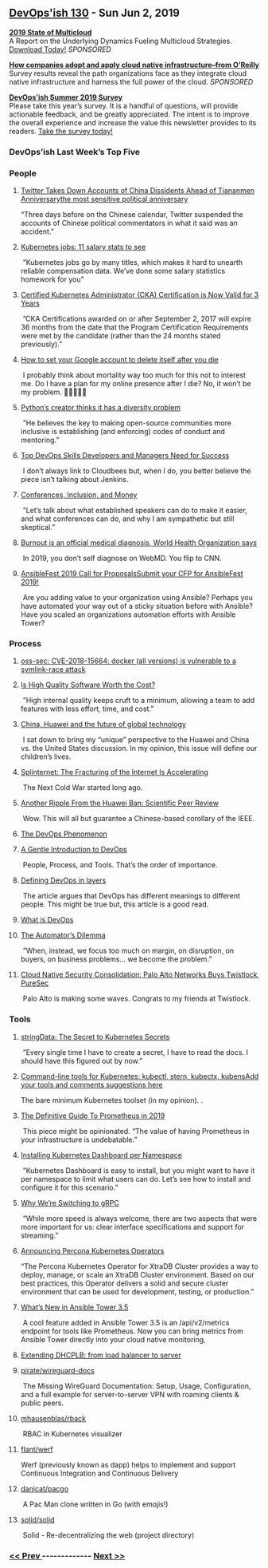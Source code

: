 ## [DevOps'ish 130](https://devopsish.com/130) - Sun Jun 2, 2019

<a href="https://turbonomic.com/state-of-multicloud/?utm_campaign=7012o000001oRz6AAE"><strong>2019 State of Multicloud</strong></a><br/>A Report on the Underlying Dynamics Fueling Multicloud Strategies. <a href="https://turbonomic.com/state-of-multicloud/?utm_campaign=7012o000001oRz6AAE">Download Today!</a> <em>SPONSORED</em>

<a href="https://www.oreilly.com/pub/cpc/224549"><strong>How companies adopt and apply cloud native infrastructure–from O’Reilly</strong></a><br/>Survey results reveal the path organizations face as they integrate cloud native infrastructure and harness the full power of the cloud. <em>SPONSORED</em>

<a href="https://devopsi.sh/survey"><strong>DevOps’ish Summer 2019 Survey</strong></a><br/>Please take this year’s survey. It is a handful of questions, will provide actionable feedback, and be greatly appreciated. The intent is to improve the overall experience and increase the value this newsletter provides to its readers. <a href="https://devopsi.sh/survey">Take the survey today!</a>

### DevOps’ish Last Week’s Top Five

### People

1. [Twitter Takes Down Accounts of China Dissidents Ahead of Tiananmen Anniversarythe most sensitive political anniversary](https://www.nytimes.com/2019/06/01/business/twitter-china-tiananmen.html)

     “Three days before  on the Chinese calendar, Twitter suspended the accounts of Chinese political commentators in what it said was an accident.”
1. [Kubernetes jobs: 11 salary stats to see](https://enterprisersproject.com/article/2019/5/kubernetes-jobs-11-salary-statistics)

     ”Kubernetes jobs go by many titles, which makes it hard to unearth reliable compensation data. We’ve done some salary statistics homework for you”
1. [Certified Kubernetes Administrator (CKA) Certification is Now Valid for 3 Years](https://www.cncf.io/blog/2019/05/28/certified-kubernetes-administrator-cka-certification-is-now-valid-for-3-years/)

     ”CKA Certifications awarded on or after September 2, 2017 will expire 36 months from the date that the Program Certification Requirements were met by the candidate (rather than the 24 months stated previously).”
1. [How to set your Google account to delete itself after you die](https://www.cnbc.com/2019/05/28/how-to-set-google-to-delete-everything-after-i-die.html)

     I probably think about mortality way too much for this not to interest me. Do I have a plan for my online presence after I die? No, it won’t be my problem. 🤣🤣🤣🤣🤣
1. [Python’s creator thinks it has a diversity problem](https://qz.com/1624252/pythons-creator-thinks-it-has-a-diversity-problem/)

     ”He believes the key to making open-source communities more inclusive is establishing (and enforcing) codes of conduct and mentoring.”
1. [Top DevOps Skills Developers and Managers Need for Success](https://www.cloudbees.com/blog/top-devops-skills-developers-and-managers-need-success)

     I don’t always link to Cloudbees but, when I do, you better believe the piece isn’t talking about Jenkins.
1. [Conferences, Inclusion, and Money](https://heidiwaterhouse.com/2019/05/19/conferences-inclusion-and-money/)

     ”Let’s talk about what established speakers can do to make it easier, and what conferences can do, and why I am sympathetic but still skeptical.”
1. [Burnout is an official medical diagnosis, World Health Organization says](https://www.cnn.com/2019/05/27/health/who-burnout-disease-trnd/index.html)

     In 2019, you don’t self diagnose on WebMD. You flip to CNN.
1. [AnsibleFest 2019 Call for ProposalsSubmit your CFP for AnsibleFest 2019!](https://ansiblefest2019.eventpoint.com/cfp/?utm_source=devopsish)

     Are you adding value to your organization using Ansible? Perhaps you have automated your way out of a sticky situation before with Ansible? Have you scaled an organizations automation efforts with Ansible Tower?
### Process

1. [oss-sec: CVE-2018-15664: docker (all versions) is vulnerable to a symlink-race attack](https://seclists.org/oss-sec/2019/q2/131)

    
1. [Is High Quality Software Worth the Cost?](https://martinfowler.com/articles/is-quality-worth-cost.html)

     ”High internal quality keeps cruft to a minimum, allowing a team to add features with less effort, time, and cost.”
1. [China, Huawei and the future of global technology](https://www.gun.io/frontier/2019/episode-61)

     I sat down to bring my “unique” perspective to the Huawei and China vs. the United States discussion. In my opinion, this issue will define our children’s lives.
1. [Splinternet: The Fracturing of the Internet Is Accelerating](http://fortune.com/2019/05/29/splinternet-online-censorship/)

     The Next Cold War started long ago.
1. [Another Ripple From the Huawei Ban: Scientific Peer Review](https://www.wired.com/story/another-ripple-huawei-ban-scientific-peer-review/)

     Wow. This will all but guarantee a Chinese-based corollary of the IEEE.
1. [The DevOps Phenomenon](https://queue.acm.org/detail.cfm?ref=rss&id=3338532)

    
1. [A Gentle Introduction to DevOps](http://ravikirans.com/gentle-introduction-to-devops/)

     People, Process, and Tools. That’s the order of importance.
1. [Defining DevOps in layers](https://opensource.com/article/19/5/defining-devops-layers)

     The article argues that DevOps has different meanings to different people. This might be true but, this article is a good read.
1. [What is DevOps](https://devopsish.com/what-is-devops/)

    
1. [The Automator’s Dilemma](https://lukekanies.com/the-automators-dilemma/)

     ”When, instead, we focus too much on margin, on disruption, on buyers, on business problems… we become the problem.”
1. [Cloud Native Security Consolidation: Palo Alto Networks Buys Twistlock, PureSec](https://thenewstack.io/cloud-native-security-consolidation-palo-alto-networks-buys-twistlock-puresec/)

     Palo Alto is making some waves. Congrats to my friends at Twistlock.
### Tools

1. [stringData: The Secret to Kubernetes Secrets](https://chrisshort.net/the-secret-to-kubernetes-secrets/)

     ”Every single time I have to create a secret, I have to read the docs. I should have this figured out by now.”
1. [Command-line tools for Kubernetes: kubectl, stern, kubectx, kubensAdd your tools and comments suggestions here](https://developers.redhat.com/blog/2019/05/27/command-line-tools-for-kubernetes-kubectl-stern-kubectx-kubens/)

     The bare minimum Kubernetes toolset (in my opinion). .
1. [The Definitive Guide To Prometheus in 2019](http://devconnected.com/the-definitive-guide-to-prometheus-in-2019/)

     This piece might be opinionated. “The value of having Prometheus in your infrastructure is undebatable.”
1. [Installing Kubernetes Dashboard per Namespace](https://akomljen.com/installing-kubernetes-dashboard-per-namespace/)

     ”Kubernetes Dashboard is easy to install, but you might want to have it per namespace to limit what users can do. Let’s see how to install and configure it for this scenario.”
1. [Why We’re Switching to gRPC](https://eng.fromatob.com/post/2019/05/why-were-switching-to-grpc/)

     ”While more speed is always welcome, there are two aspects that were more important for us: clear interface specifications and support for streaming.”
1. [Announcing Percona Kubernetes Operators](https://www.percona.com/blog/2019/05/29/percona-kubernetes-operators/)

     “The Percona Kubernetes Operator for XtraDB Cluster provides a way to deploy, manage, or scale an XtraDB Cluster environment. Based on our best practices, this Operator delivers a solid and secure cluster environment that can be used for development, testing, or production.”
1. [What’s New in Ansible Tower 3.5](https://www.ansible.com/blog/whats-new-in-ansible-tower-3.5)

     A cool feature added in Ansible Tower 3.5 is an /api/v2/metrics endpoint for tools like Prometheus. Now you can bring metrics from Ansible Tower directly into your cloud native monitoring.
1. [Extending DHCPLB: from load balancer to server](https://code.fb.com/data-infrastructure/dhcplb-server/)

    
1. [pirate/wireguard-docs](https://github.com/pirate/wireguard-docs)

     The Missing WireGuard Documentation: Setup, Usage, Configuration, and a full example for server-to-server VPN with roaming clients & public peers.
1. [mhausenblas/rback](https://github.com/mhausenblas/rback)

     RBAC in Kubernetes visualizer
1. [flant/werf](https://github.com/flant/werf)

     Werf (previously known as dapp) helps to implement and support Continuous Integration and Continuous Delivery
1. [danicat/pacgo](https://github.com/danicat/pacgo)

     A Pac Man clone written in Go (with emojis!)
1. [solid/solid](https://github.com/solid/solid)

     Solid - Re-decentralizing the web (project directory)

### [ << Prev ](devopsweekly-129.md) ------------- [ Next >> ](devopsweekly-131.md)